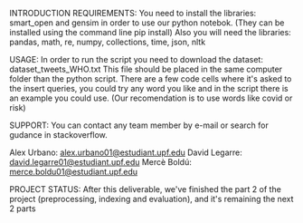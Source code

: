 INTRODUCTION REQUIREMENTS:
You need to install the libraries: smart_open and gensim 
in order to use our python notebok.
(They can be installed using the command line pip install)
Also you will need the libraries:
pandas, math, re, numpy, collections, time, json, nltk

USAGE:
In order to run the script you need to download the dataset: dataset_tweets_WHO.txt 
This file should be placed in the same computer folder than the python script.
There are a few code cells where it's asked to the insert queries, you could try any word you like 
and in the script there is an example you could use. 
(Our recomendation is to use words like covid or risk)

SUPPORT:
You can contact any team member by e-mail or search for gudance in stackoverflow.

Alex Urbano: alex.urbano01@estudiant.upf.edu
David Legarre: david.legarre01@estudiant.upf.edu
Mercè Boldú: merce.boldu01@estudiant.upf.edu

PROJECT STATUS:
After this deliverable, we've finished the part 2 of the project 
(preprocessing, indexing and evaluation), 
and it's remaining the next 2 parts
